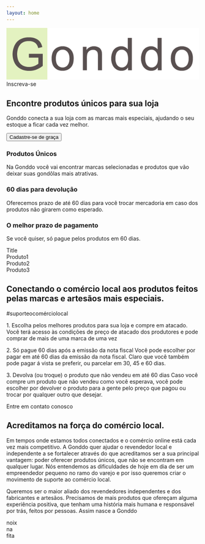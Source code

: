```yaml
---
layout: home
---
```


<section id="gnd-logo-section">
  <div class="gnd-logo">
    <div class="gnd-logo-img">
      <img alt="gonddo logo" class="gonddo-logo-image" src="/assets/img/gonddo_logo.png"/>
    </div>
    <div class="gnd-logo-menu">
      <span class="gnd-signin-button">Inscreva-se</span>
    </div>
  </div>
</section>

<section id="gnd-sign-in-img-section">
  <div class="gnd-sign-in-description">
    <div class="gnd-sign-in-title">
    <h1>Encontre produtos únicos para sua loja</h1></div>
    <div class="gnd-sign-in-txt"><p>Gonddo conecta a sua loja com as marcas mais especiais, ajudando o seu estoque a ficar  cada vez melhor.</p></div>
    <div class="gnd-sign-in-btn"><button>Cadastre-se de graça</button></div>
  </div>
</section>

<section id="gnd-inspiration">
  <div class="gnd-inspiration-item">
    <div class="gnd-inspiration-item-content">
      <div class="gnd-inspiration-item-title">
        <h3>Produtos Únicos</h3>
      </div>
      <div class="gnd-inspiration-item-text">
        <p>Na Gonddo você vai encontrar marcas selecionadas e produtos que vão deixar suas gondôlas mais atrativas.</p>
      </div>
    </div>
  </div>
  <div class="gnd-inspiration-item">
    <div class="gnd-inspiration-item-content">
      <div class="gnd-inspiration-item-title">
        <h3>60 dias para devolução</h3>
      </div>
      <div class="gnd-inspiration-item-text">
        <p>Oferecemos prazo de até 60 dias para você trocar mercadoria em caso dos produtos não girarem como esperado.</p>
      </div>
    </div>
  </div>
  <div class="gnd-inspiration-item">
    <div class="gnd-inspiration-item-content">
      <div class="gnd-inspiration-item-title">
        <h3>O melhor prazo de pagamento</h3>
      </div>
      <div class="gnd-inspiration-item-text">
        <p>Se você quiser, só pague pelos produtos em 60 dias.</p>
      </div>
    </div>
  </div>
</section>


<section id="gnd-products">
  <div class="gnd-products-title">Title</div>
  <div class="gnd-products-items">
    <div class="gnd-products-item">Produto1</div>
    <div class="gnd-products-item">Produto2</div>
    <div class="gnd-products-item">Produto3</div>
  </div>
</section>

<section id="gnd-how-it-works">
  <div class="gnd-hiw-content-container">
    <div class="gnd-hiw-phrase-container">
      <div class="gnd-hiw-phrase">
        <h1>
          Conectando o comércio local aos produtos feitos pelas marcas e artesãos mais especiais.
        </h1>
      </div>
      <div class="gnd-hiw-phrase-hashtag">
        <span>#suporteocomérciolocal</span>
      </div>
    </div>
    <div class="gnd-hiw-description">
      <div class="gnd-hiw-decription-article-container">
        <article class="gnd-hiw-description-article">
          <p>
            1. Escolha pelos melhores produtos para sua loja e compre em atacado.
            Você terá acesso às condições de preço de atacado dos produtores e pode comprar de mais de uma marca de uma vez
          </p>
          <p>
            2.  Só pague 60 dias após a emissão da nota fiscal
            Você pode escolher por pagar em até 60 dias da emissão da nota fiscal. Claro que você também pode pagar á vista se preferir, ou parcelar em 30, 45 e 60 dias.
          </p>
          <p>
            3. Devolva (ou troque) o produto que não vendeu em até 60 dias
            Caso você compre um produto que não vendeu como você esperava, você pode escolher por devolver o produto para a gente pelo preço que pagou ou trocar por qualquer outro que desejar.
          </p>
        </article>
      </div>
      <div class="gnd-hiw-footer-contact-us">
        <span class="gnd-hiw-footer-contact-text">Entre em contato conosco</span>
      </div>
    </div>
  </div>
</section>

<section id="gnd-values">
  <div class="gnd-values-bg">
  </div>
  <div class="gnd-meet-gonddo-description">
    <div class="gnd-meet-gonddo-description-title">
      <h1>Acreditamos na força do comércio local.</h1>
    </div>
    <div class="gnd-meet-gonddo-description-txt">
      <p>
        Em tempos onde estamos todos conectados e o comércio online está cada vez mais competitivo. A Gonddo quer ajudar o revendedor local e independente a se fortalecer através do que acreditamos ser a sua principal vantagem: poder oferecer produtos únicos, que não se encontram em qualquer lugar. Nós entendemos as dificuldades de hoje em dia de ser um empreendedor pequeno no ramo do varejo e por isso queremos criar o movimento de suporte ao comércio local.
      </p>
      <p>
        Queremos ser o maior aliado dos revendedores independentes e dos fabricantes e artesãos. Precisamos de mais produtos que ofereçam alguma experiência positiva, que tenham uma história mais humana e responsável por trás, feitos por pessoas. Assim nasce a Gonddo
      </p>
    </div>
  </div>
</section>

<section id="gnd-footer">
  <div class="gnd-footer-items">
    <div class="gnd-footer-item">noix</div>
    <div class="gnd-footer-item">na</div>
    <div class="gnd-footer-item">fita</div>
  </div>
  <div class="gnd-footer-social-media"></div>
</section>
